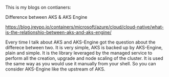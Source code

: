
This is my blogs on contianers:

Difference between AKS & AKS Engine

https://blog.jreypo.io/containers/microsoft/azure/cloud/cloud-native/what-is-the-relationshio-between-aks-and-aks-engine/

Every time I talk about AKS and AKS-Engine got the question about the differece between two. It is very simple, AKS is backed up by AKS-Engine, plain and simple. It is the library leveraged by the managed service to perform all the creation, upgrade and node scaling of the cluster. It is used the same way as you would use it manually from your shell. So you can consider AKS-Engine like the upstream of AKS.
